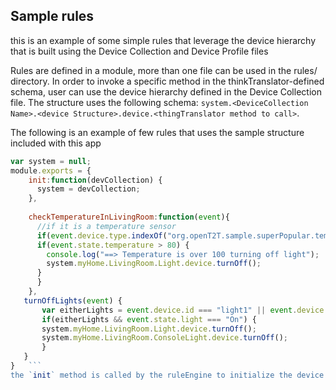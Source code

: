 ## Sample rules
this is an example of some simple rules that leverage the device hierarchy that is built using the Device Collection and Device Profile files

Rules are defined in a module, more than one file can be used in the rules/ directory. In order to invoke a specific method in the thinkTranslator-defined schema, user can use the device hierarchy defined in the Device Collection file.
The structure uses the following schema: `system.<DeviceCollection Name>.<device Structure>.device.<thingTranslator method to call>`.

The following is an example of few rules that uses the sample structure included with this app
```javascript
var system = null;
module.exports = {
    init:function(devCollection) {
      system = devCollection;  
    },
    
    checkTemperatureInLivingRoom:function(event){
      //if it is a temperature sensor
      if(event.device.type.indexOf("org.openT2T.sample.superPopular.temperatureSensor") != -1) {
      if(event.state.temperature > 80) {
        console.log("==> Temperature is over 100 turning off light");
        system.myHome.LivingRoom.Light.device.turnOff();
      }
      }
    },
   turnOffLights(event) {
       var eitherLights = event.device.id === "light1" || event.device.id === "consoleLight";
       if(eitherLights && event.state.light === "On") { 
       system.myHome.LivingRoom.Light.device.turnOff();
       system.myHome.LivingRoom.ConsoleLight.device.turnOff();
       }
   }
}   ```
the `init` method is called by the ruleEngine to initialize the device hierarchy.

